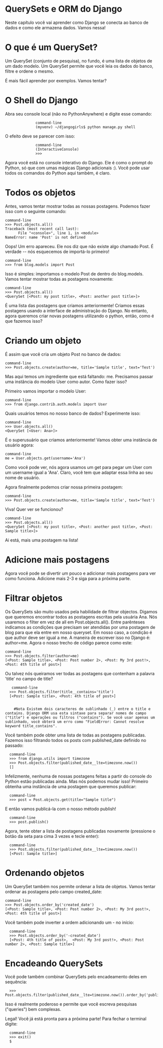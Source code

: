 # QuerySets e ORM do Django

Neste capítulo você vai aprender como Django se conecta ao banco de dados e como ele armazena dados. Vamos nessa!

# O que é um QuerySet?

Um QuerySet (conjunto de pesquisa), no fundo, é uma lista de objetos de um dado modelo. Um QuerySet permite que você leia os dados do banco, filtre e ordene o mesmo.

É mais fácil aprender por exemplos. Vamos tentar?

# O Shell do Django

Abra seu console local (não no PythonAnywhere) e digite esse comando:

                  command-line
                  (myvenv) ~/djangogirls$ python manage.py shell

O efeito deve se parecer com isso:

                  command-line
                  (InteractiveConsole)
                  >>>
Agora você está no console interativo do Django. Ele é como o prompt do Python, só que com umas mágicas Django adicionais :). Você pode usar todos os comandos do Python aqui também, é claro.

# Todos os objetos

Antes, vamos tentar mostrar todas as nossas postagens. Podemos fazer isso com o seguinte comando:

    command-line
    >>> Post.objects.all()
    Traceback (most recent call last):
          File "<console>", line 1, in <module>
    NameError: name 'Post' is not defined

Oops! Um erro apareceu. Ele nos diz que não existe algo chamado Post. É verdade -- nós esquecemos de importá-lo primeiro!

    command-line
    >>> from blog.models import Post

Isso é simples: importamos o modelo Post de dentro do blog.models. Vamos tentar mostrar todas as postagens novamente:

    command-line
    >>> Post.objects.all()
    <QuerySet [<Post: my post title>, <Post: another post title>]>

É uma lista das postagens que criamos anteriormente! Criamos essas postagens usando a interface de administração do Django. No entanto, agora queremos criar novas postagens utilizando o python, então, como é que fazemos isso?

# Criando um objeto

É assim que você cria um objeto Post no banco de dados:

    command-line
    >>> Post.objects.create(author=me, title='Sample title', text='Test')

Mas aqui temos um ingrediente que está faltando: me. Precisamos passar uma instância do modelo User como autor. Como fazer isso?

Primeiro vamos importar o modelo User:

    command-line
    >>> from django.contrib.auth.models import User

Quais usuários temos no nosso banco de dados? Experimente isso:

    command-line
    >>> User.objects.all()
    <QuerySet [<User: Ana>]>

É o superusuário que criamos anteriormente! Vamos obter uma instância de usuário agora:

    command-line
    me = User.objects.get(username='Ana')

Como você pode ver, nós agora usamos um get para pegar um User com um username igual a 'Ana'. Claro, você tem que adaptar essa linha ao seu nome de usuário.

Agora finalmente podemos criar nossa primeira postagem:

    command-line
    >>> Post.objects.create(author=me, title='Sample title', text='Test')
    
Viva! Quer ver se funcionou?

    command-line
    >>> Post.objects.all()
    <QuerySet [<Post: my post title>, <Post: another post title>, <Post: Sample title>]>
  
  Ai está, mais uma postagem na lista!

# Adicione mais postagens

Agora você pode se divertir um pouco e adicionar mais postagens para ver como funciona. Adicione mais 2-3 e siga para a próxima parte.

# Filtrar objetos

Os QuerySets são muito usados pela habilidade de filtrar objectos. Digamos que queremos encontrar todos as postagens escritas pela usuária Ana. Nós usaremos o filter em vez de all em Post.objects.all(). Entre parênteses indicamos as condições que precisam ser atendidas por uma postagem de blog para que ela entre em nosso queryset. Em nosso caso, a condição é que author deve ser igual a me. A maneira de escrever isso no Django é: author=me. Agora o nosso trecho de código parece como este:

    command-line
    >>> Post.objects.filter(author=me)
    [<Post: Sample title>, <Post: Post number 2>, <Post: My 3rd post!>, <Post: 4th title of post>]
    
 Ou talvez nós queiramos ver todas as postagens que contenham a palavra 'title' no campo de title?
 
       command-line
      >>> Post.objects.filter(title__contains='title')
      [<Post: Sample title>, <Post: 4th title of post>]
      

        #Nota Existem dois caracteres de sublinhado (_) entre o title e contains. Django ORM usa esta sintaxe para separar nomes de campo ("title") e operações ou filtros ("contains"). Se você usar apenas um sublinhado, você obterá um erro como "FieldError: Cannot resolve keyword title_contains".

Você também pode obter uma lista de todas as postagens publicadas. Fazemos isso filtrando todos os posts com published_date definido no passado:

      command-line
      >>> from django.utils import timezone
      >>> Post.objects.filter(published_date__lte=timezone.now())
      []

Infelizmente, nenhuma de nossas postagens feitas a partir do console do Python estão publicadas ainda. Mas nós podemos mudar isso! Primeiro obtenha uma instância de uma postagem que queremos publicar:

      command-line
      >>> post = Post.objects.get(title="Sample title")
      
      
E então vamos publicá-la com o nosso método publish!

      command-line
      >>> post.publish()

Agora, tente obter a lista de postagens publicadas novamente (pressione o botão da seta para cima 3 vezes e tecle enter):

      command-line
      >>> Post.objects.filter(published_date__lte=timezone.now())
      [<Post: Sample title>]

# Ordenando objetos

Um QuerySet também nos permite ordenar a lista de objetos. Vamos tentar ordenar as postagens pelo campo created_date:

    command-line
    >>> Post.objects.order_by('created_date')
    [<Post: Sample title>, <Post: Post number 2>, <Post: My 3rd post!>, <Post: 4th title of post>]

Você também pode inverter a ordem adicionando um - no início:

      command-line
      >>> Post.objects.order_by('-created_date')
      [<Post: 4th title of post>,  <Post: My 3rd post!>, <Post: Post number 2>, <Post: Sample title>]

# Encadeando QuerySets

Você pode também combinar QuerySets pelo encadeamento deles em sequência:

      >>> Post.objects.filter(published_date__lte=timezone.now()).order_by('published_date')

Isso é realmente poderoso e permite que você escreva pesquisas ("queries") bem complexas.

Legal! Você já está pronta para a próxima parte! Para fechar o terminal digite:

      command-line
      >>> exit()
      $
